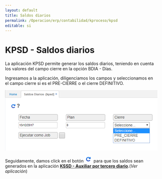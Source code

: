 ```yaml
---
layout: default
title: Saldos diarios
permalink: /Operacion/erp/contabilidad/kproceso/kpsd
editable: si
---
```


# KPSD - Saldos diarios

La aplicación KPSD permite generar los saldos diarios, teniendo en cuenta los valores del campo cierre en la opción BDIA - Días.  

Ingresamos a la aplicación, diligenciamos los campos y seleccionamos en el campo cierre si es el PRE-CIERRE o el cierre DEFINITIVO.  

![](kpsd.png)

Seguidamente, damos click en el botón ![](consultar.png) para que los saldos sean generados en la aplicación [**KSSD - Auxiliar por tercero diario**](http://docs.oasiscom.com/Operacion/erp/contabilidad/ksaldo/kssd).(_Ver aplicación_)  





